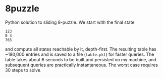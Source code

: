 # 8puzzle

Python solution to sliding 8-puzzle. We start with the final state

    123
    8 4
    765

and compute all states reachable by it, depth-first. The resulting table has ~180,000 entries and is saved to a file (`table.pkl`) for faster queries. The table takes about 6 seconds to be built and persisted on my machine, and subsequent queries are practically instantaneous. The worst case requires 30 steps to solve.
